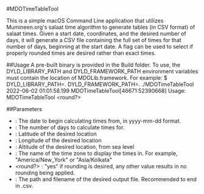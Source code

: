 #MDOTimeTableTool

This is a simple macOS Command Line application that utilizes Mumineen.org's salaat time algorithm to generate tables (in CSV format) of salaat times.  Given a start date, 
coordinates, and  the desired number of days, it will generate a CSV file containing the full set of times for that number of days, beginning at the start date.  A flag can be used 
to select if properly rounded times are desired rather than exact times.

##Usage
A pre-built binary is provided in the Build folder.  To use, the DYLD_LIBRARY_PATH and DYLD_FRAMEWORK_PATH environment variables must contain the location of MDOLib.framework.  For 
example:
    $ DYLD_LIBRARY_PATH=. DYLD_FRAMEWORK_PATH=. ./MDOTimeTableTool
    2022-06-02 01:01:58.199 MDOTimeTableTool[46671:52390668] Usage: MDOTimeTableTool <start date yyyy-mm-dd> <number of days> <lat> <lon> <alt> <timezone> <round?> <output filename>

##Parameters
* <start date yyyy-mm-dd> : The date to begin calculating times from, in yyyy-mm-dd format.
* <number of days> : The number of days to calculate times for.
* <lat> : Latitude of the desired location
* <lon> : Longitude of the desired location
* <alt> : Altitude of the desired location, from sea level
* <timezone> : The name of the time zone to display the times in.  For example, "America/New_York" or "Asia/Kolkata"
* <round?> : "yes" if rounding is desired, any other value results in no rounding being applied.
* <output filename> : The path and filename of the desired output file.  Recommended to end in .csv.
